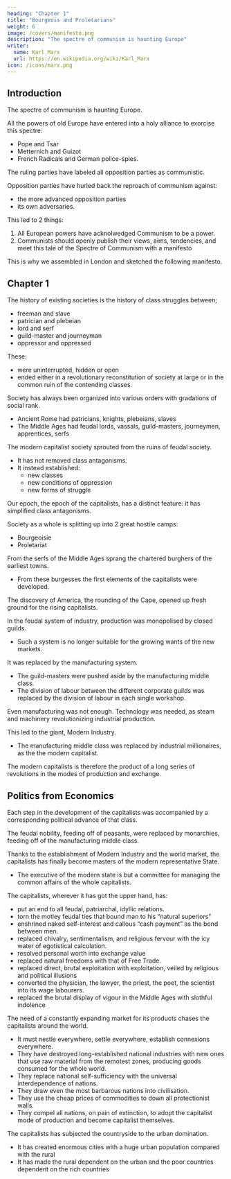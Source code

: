 ```yaml
---
heading: "Chapter 1"
title: "Bourgeois and Proletarians"
weight: 6
image: /covers/manifesto.png
description: "The spectre of communism is haunting Europe"
writer:
  name: Karl Marx
  url: https://en.wikipedia.org/wiki/Karl_Marx
icon: /icons/marx.png
---
```




## Introduction 


The spectre of communism is haunting Europe. 

All the powers of old Europe have entered into a holy alliance to exorcise this spectre:
- Pope and Tsar
- Metternich and Guizot
- French Radicals and German police-spies.

The ruling parties have labeled all opposition parties as communistic. 

Opposition parties have hurled back the reproach of communism against:
- the more advanced opposition parties
- its own adversaries.

This led to 2 things:

1. All European powers have acknolwedged Communism to be a power.
2. Communists should openly publish their views, aims, tendencies, and meet this tale of the Spectre of Communism with a manifesto

This is why we assembled in London and sketched the following manifesto. 


## Chapter 1

The history of existing societies is the history of class struggles between;
- freeman and slave
- patrician and plebeian
- lord and serf
- guild-master and journeyman
- oppressor and oppressed

These:
- were uninterrupted, hidden or open
- ended either in a revolutionary reconstitution of society at large or in the common ruin of the contending classes.

<!-- In the earlier epochs of history, we find almost everywhere a complicated arrangement of  -->

Society has always been organized into various orders with gradations of social rank. 
- Ancient Rome had patricians, knights, plebeians, slaves
- The Middle Ages had feudal lords, vassals, guild-masters, journeymen, apprentices, serfs

<!-- ; in almost all of these classes, again, subordinate gradations. -->

The modern capitalist society sprouted from the ruins of feudal society. 
- It has not removed class antagonisms. 
- It instead established:
  - new classes
  - new conditions of oppression
  - new forms of struggle

Our epoch, the epoch of the capitalists, has a distinct feature: it has simplified class antagonisms. 

Society as a whole is splitting up into 2 great hostile camps:
- Bourgeoisie
- Proletariat

From the serfs of the Middle Ages sprang the chartered burghers of the earliest towns.
- From these burgesses the first elements of the capitalists were developed.

The discovery of America, the rounding of the Cape, opened up fresh ground for the rising capitalists. 

<!-- The East-Indian and Chinese markets, the colonisation of America, trade with the colonies, the increase in the means of exchange and in commodities generally, gave to commerce, to navigation, to industry, an impulse never before known, 

and thereby, to the revolutionary element in the tottering feudal society, a rapid development. -->

In the feudal system of industry, production was monopolised by closed guilds. 
- Such a system is no longer suitable for the growing wants of the new markets. 

It was replaced by the manufacturing system. 
- The guild-masters were pushed aside by the manufacturing middle class. 
- The division of labour between the different corporate guilds was replaced by the division of labour in each single workshop.

Even <!-- Meantime the markets kept ever growing, the demand ever rising. Even --> manufacturing was not enough. Technology was needed, as steam and machinery revolutionizing industrial production. 

This led to the giant, Modern Industry.
- The manufacturing middle class was replaced by industrial millionaires, as the the modern capitalist.

<!--  the place of the industrial middle class by , the leaders of the whole industrial armies, . -->

<!-- Modern industry has established the world market, for which the discovery of America paved the way. This market has given an immense development to commerce, to navigation, to communication by land. This development has, in its turn, reacted on the extension of industry; and in proportion as industry, commerce, navigation, railways extended, in the same proportion the capitalists developed, increased its capital, and pushed into the background every class handed down from the Middle Ages. -->

The modern capitalists is therefore the product of a long series of revolutions in the modes of production and exchange.


## Politics from Economics

Each step in the development of the capitalists was accompanied by a corresponding political advance of that class. 

The feudal nobility, feeding off of peasants, were replaced by monarchies, feeding off of the manufacturing middle class. 

<!-- An oppressed class under the sway of , an armed and self-governing association in the medieval commune(4): here independent urban republic (as in Italy and Germany); 

there taxable “third estate” of the monarchy (as in France); afterwards, in the period of  proper, serving either the semi-feudal or the absolute monarchy as a counterpoise against the nobility, and, in fact, cornerstone of the great monarchies in general, -->

Thanks to the establishment of Modern Industry and the world market, the capitalists has finally become masters of the modern representative State. 
- The executive of the modern state is but a committee for managing the common affairs of the whole capitalists.

<!-- The capitalists, historically, has played a most revolutionary part. -->

The capitalists, wherever it has got the upper hand, has:
- put an end to all feudal, patriarchal, idyllic relations. 
- torn the motley feudal ties that bound man to his “natural superiors”
- enshrined naked self-interest and callous “cash payment” as the bond between men. 
- replaced chivalry, sentimentalism, and religious fervour with the icy water of egotistical calculation. 
- resolved personal worth into exchange value
- replaced natural freedoms with that of Free Trade.
- replaced direct, brutal exploitation with exploitation, veiled by religious and political illusions
- converted the physician, the lawyer, the priest, the poet, the scientist into its wage labourers.
- replaced the brutal display of vigour in the Middle Ages with slothful indolence 

<!-- The capitalists has torn away from the family its sentimental veil, and has reduced the family relation to a mere money relation. -->


<!-- It has been the first to show what man’s activity can bring about. It has accomplished wonders far surpassing Egyptian pyramids, Roman aqueducts, and Gothic cathedrals; it has conducted expeditions that put in the shade all former Exoduses of nations and crusades.

The capitalists cannot exist without constantly revolutionising the instruments of production, and thereby the relations of production, and with them the whole relations of society. 

Conservation of the old modes of production in unaltered form, was, on the contrary, the first condition of existence for all earlier industrial classes. 

Constant revolutionising of production, uninterrupted disturbance of all social conditions, everlasting uncertainty and agitation distinguish the capitalist epoch from all earlier ones. All fixed, fast-frozen relations, with their train of ancient and venerable prejudices and opinions, are swept away, all new-formed ones become antiquated before they can ossify. All that is solid melts into air, all that is holy is profaned, and man is at last compelled to face with sober senses his real conditions of life, and his relations with his kind. -->

The need of a constantly expanding market for its products chases the capitalists around the world.
- It must nestle everywhere, settle everywhere, establish connexions everywhere.
- They have destroyed long-established national industries with new ones that use raw material from the remotest zones, producing goods consumed for the whole world. 
- They replace national self-sufficiency with the universal interdependence of nations.
- They draw even the most barbarous nations into civilisation.
- They use the cheap prices of commodities to down all protectionist walls. 
- They compel all nations, on pain of extinction, to adopt the capitalist mode of production and become capitalist themselves.

<!-- The capitalists has through its exploitation of the world market given a cosmopolitan character to production and consumption in every country. 

To the great chagrin of Reactionists, it has drawn from under the feet of industry the national ground on which it stood.  -->

<!-- They are dislodged by new industries, whose introduction becomes a life and death question for all civilised nations, by industries that no longer work up indigenous raw material, but  -->


<!--  every quarter of the globe. In place of the old wants, satisfied by the production of the country, we find new wants, requiring for their satisfaction the products of distant lands and climes. In place of the old local and national seclusion and
 -->

<!--   And as in material, so also in intellectual production. 

The intellectual creations of individual nations become common property. National one-sidedness and narrow-mindedness become more and more impossible, and from the numerous national and local literatures, there arises a world literature. -->

<!-- The capitalists, by the rapid improvement of all instruments of production, by the immensely facilitated means of communication, draws all,  -->


<!-- ; it compels them to introduce what it calls civilisation into their midst, i.e., to . In one word, it creates a world after its own image. -->

The capitalists has subjected the countryside to the urban domination. 
- It has created enormous cities with a huge urban population compared with the rural
- It has made the rural dependent on the urban and the poor countries dependent on the rich countries

<!-- , and has thus rescued a considerable part of the population from the idiocy of rural life. Just as it has made the country dependent on the towns, so it has made barbarian and semi-barbarian countries dependent on the civilised ones, nations of peasants on nations of capitalist, the East on the West. -->
